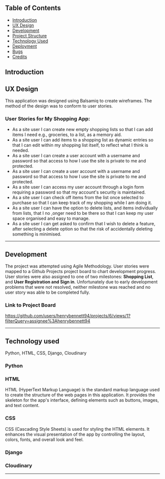 ## Table of Contents

- [Introduction](#introduction)
- [UX Design](#ux-deisgn)
- [Development](#development)
- [Project Structure](#project-structure)
- [Technology Used](#technology-used)
- [Deployment](#deployment)
- [Bugs](#bugs)
- [Credits](#credits) 

## Introduction



## UX Design

This application was designed using Balsamiq to create wireframes. The method of the design was to conform to user stories.

### User Stories for My Shopping App:

- As a site user I can create new empty shopping lists so that I can add items I need e.g., groceries, to a list, as a memory aid.
- As a site user I can add items to a shopping list as dynamic entries so that I can edit within my shopping list itself, to reflect what I think is needed.
- As a site user I can create a user account with a username and password so that access to how I use the  site is private to me and protected.
- As a site user I can create a user account with a username and password so that access  to how I use the site is private to me and protected.
- As a site user I can access my user account  through a login form requiring a password so that my account's security is maintained.
- As a site user I can check off items from the list once selected to purchase so that I can keep track of my shopping while I am doing it.
- As a site user I can have the option to delete lists, and items individually from lists, that I no ,onger need to be there so that I can keep my user space organised and easy to manage.
- As a site user I can get asked to confirm that I wish to delete a feature, after selecting a delete option so that the risk of accidentally deleting something is minimised.

------

## Development

The project was attempted using Agile Methodology. User stories were mapped to a Github Projects project board to chart development progress. User stories were also assigned to one of two milestones: **Shopping List**, and **User Registration and Sign in**. Unfortunately due to early development problems that were not resolved, neither milestone was reached and no user story was able to be completed fully.

### Link to Project Board

https://github.com/users/henrybennett94/projects/6/views/1?filterQuery=assignee%3Ahenrybennett94

------

## Technology used

Python, HTML, CSS, Django, Cloudinary

### Python

### HTML
HTML (HyperText Markup Language) is the standard markup language used to create the structure of the web pages in this application. It provides the skeleton for the app's interface, defining elements such as buttons, images, and text content.
### CSS
CSS (Cascading Style Sheets) is used for styling the HTML elements. It enhances the visual presentation of the app by controlling the layout, colors, fonts, and overall look and feel. 
### Django
### Cloudinary
---
